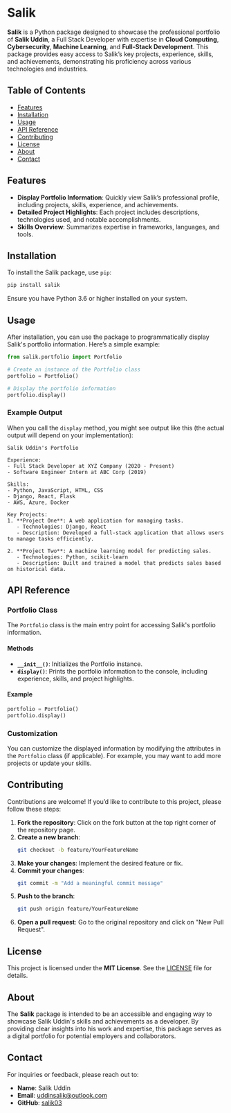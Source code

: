 # Salik

**Salik** is a Python package designed to showcase the professional portfolio of **Salik Uddin**, a Full Stack Developer with expertise in **Cloud Computing**, **Cybersecurity**, **Machine Learning**, and **Full-Stack Development**. This package provides easy access to Salik’s key projects, experience, skills, and achievements, demonstrating his proficiency across various technologies and industries.

## Table of Contents

- [Features](#features)
- [Installation](#installation)
- [Usage](#usage)
- [API Reference](#api-reference)
- [Contributing](#contributing)
- [License](#license)
- [About](#about)
- [Contact](#contact)

## Features

- **Display Portfolio Information**: Quickly view Salik’s professional profile, including projects, skills, experience, and achievements.
- **Detailed Project Highlights**: Each project includes descriptions, technologies used, and notable accomplishments.
- **Skills Overview**: Summarizes expertise in frameworks, languages, and tools.

## Installation

To install the Salik package, use `pip`:

```bash
pip install salik
```

Ensure you have Python 3.6 or higher installed on your system.

## Usage

After installation, you can use the package to programmatically display Salik's portfolio information. Here’s a simple example:

```python
from salik.portfolio import Portfolio

# Create an instance of the Portfolio class
portfolio = Portfolio()

# Display the portfolio information
portfolio.display()
```

### Example Output

When you call the `display` method, you might see output like this (the actual output will depend on your implementation):

```
Salik Uddin's Portfolio

Experience:
- Full Stack Developer at XYZ Company (2020 - Present)
- Software Engineer Intern at ABC Corp (2019)

Skills:
- Python, JavaScript, HTML, CSS
- Django, React, Flask
- AWS, Azure, Docker

Key Projects:
1. **Project One**: A web application for managing tasks.
   - Technologies: Django, React
   - Description: Developed a full-stack application that allows users to manage tasks efficiently.

2. **Project Two**: A machine learning model for predicting sales.
   - Technologies: Python, scikit-learn
   - Description: Built and trained a model that predicts sales based on historical data.
```

## API Reference

### Portfolio Class

The `Portfolio` class is the main entry point for accessing Salik's portfolio information.

#### Methods

- **`__init__()`**: Initializes the Portfolio instance.
- **`display()`**: Prints the portfolio information to the console, including experience, skills, and project highlights.

#### Example

```python
portfolio = Portfolio()
portfolio.display()
```

### Customization

You can customize the displayed information by modifying the attributes in the `Portfolio` class (if applicable). For example, you may want to add more projects or update your skills.

## Contributing

Contributions are welcome! If you’d like to contribute to this project, please follow these steps:

1. **Fork the repository**: Click on the fork button at the top right corner of the repository page.
2. **Create a new branch**: 
   ```bash
   git checkout -b feature/YourFeatureName
   ```
3. **Make your changes**: Implement the desired feature or fix.
4. **Commit your changes**: 
   ```bash
   git commit -m "Add a meaningful commit message"
   ```
5. **Push to the branch**: 
   ```bash
   git push origin feature/YourFeatureName
   ```
6. **Open a pull request**: Go to the original repository and click on "New Pull Request".

## License

This project is licensed under the **MIT License**. See the [LICENSE](LICENSE) file for details.

## About

The **Salik** package is intended to be an accessible and engaging way to showcase Salik Uddin's skills and achievements as a developer. By providing clear insights into his work and expertise, this package serves as a digital portfolio for potential employers and collaborators.

## Contact

For inquiries or feedback, please reach out to:

- **Name**: Salik Uddin
- **Email**: uddinsalik@outlook.com
- **GitHub**: [salik03](https://github.com/salik03)
